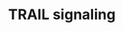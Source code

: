 ---
annotations:
- type: Pathway Ontology
  value: signaling pathway
authors:
- ReactomeTeam
- Egonw
description: Tumor necrosis factor-related apoptosis-inducing ligand or Apo 2 ligand
  (TRAIL/Apo2L) is a member of the tumor necrosis factor (TNF) family. This group
  of apoptosis induction pathways all work through protein interactions mediated by
  the intracellular death domain (DD), encoded within the cytoplasmic domain of the
  receptor. TRAIL selectively induces apoptosis through its interaction with the Fas-associated
  death domain protein (FADD) and caspase-8/10 (Wang S & el-Deiry WS 2003; Sprick
  MR et al. 2002). TRAIL and its receptors, TRAIL-R1 and TRAIL-R2, were shown to be
  rapidly endocytosed via clathrin-dependent and -independent manner in human Burkitt's
  lymphoma B cells (BJAB) (Kohlhaas SL et al. 2007). However, FADD and caspase-8 were
  able to bind TRAIL-R1/R2 in TRAIL-stimulated BJAB cells at 4<sup>o</sup>C (at which
  membrane trafficking is inhibited), suggesting that the endocytosis was not required
  for an assembly of the functional TRAIL DISC complex. Moreover, blocking of clathrin-dependent
  endocytosis did not interfere with the capacity of TRAIL to promote apoptosis (Kohlhaas
  SL et al. 2007).<br>  View original pathway at [http://www.reactome.org/PathwayBrowser/#DIAGRAM=75158
  Reactome].
last-edited: 2021-01-25
organisms:
- Homo sapiens
redirect_from:
- /index.php/Pathway:WP3400
- /instance/WP3400
schema-jsonld:
- '@context': https://schema.org/
  '@id': https://wikipathways.github.io/pathways/WP3400.html
  '@type': Dataset
  creator:
    '@type': Organization
    name: WikiPathways
  description: Tumor necrosis factor-related apoptosis-inducing ligand or Apo 2 ligand
    (TRAIL/Apo2L) is a member of the tumor necrosis factor (TNF) family. This group
    of apoptosis induction pathways all work through protein interactions mediated
    by the intracellular death domain (DD), encoded within the cytoplasmic domain
    of the receptor. TRAIL selectively induces apoptosis through its interaction with
    the Fas-associated death domain protein (FADD) and caspase-8/10 (Wang S & el-Deiry
    WS 2003; Sprick MR et al. 2002). TRAIL and its receptors, TRAIL-R1 and TRAIL-R2,
    were shown to be rapidly endocytosed via clathrin-dependent and -independent manner
    in human Burkitt's lymphoma B cells (BJAB) (Kohlhaas SL et al. 2007). However,
    FADD and caspase-8 were able to bind TRAIL-R1/R2 in TRAIL-stimulated BJAB cells
    at 4<sup>o</sup>C (at which membrane trafficking is inhibited), suggesting that
    the endocytosis was not required for an assembly of the functional TRAIL DISC
    complex. Moreover, blocking of clathrin-dependent endocytosis did not interfere
    with the capacity of TRAIL to promote apoptosis (Kohlhaas SL et al. 2007).<br>  View
    original pathway at [http://www.reactome.org/PathwayBrowser/#DIAGRAM=75158 Reactome].
  keywords:
  - TNFSF10:TNFRSF10A,B
  - TNFRSF10A,TNFRSF10B
  - 'CASP10(1-521) '
  - TNFSF10
  - in the presence of
  - CASP10(1-521)
  - Caspase activation
  - 'TNFRSF10B '
  - TNFSF10:TNFRSF10A,B:FADD:CASP10(1-521)
  - TNFSF10:TNFRSF10A,B:FADD
  - 'TNFSF10 '
  - 'TNFRSF10A '
  - ligand
  - CASP8(1-479)
  - CFLAR(1-376)
  - 'FADD '
  - 'CASP8(1-479) '
  - 'TNFRSF10D '
  - TNFRSF10A,B:TNFRSF10D
  - TNFRSF10D
  - FADD
  - Trimer
  - TNFSF10:TNFRSF10A,B:FADD:CASP8(1-479)
  - via Death Receptors
  license: CC0
  name: TRAIL  signaling
seo: CreativeWork
title: TRAIL  signaling
wpid: WP3400
---